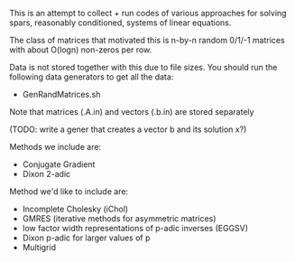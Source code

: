 This is an attempt to collect + run codes of various approaches
for solving spars, reasonably conditioned, systems of linear equations.

The class of matrices that motivated this is n-by-n random
0/1/-1 matrices with about O(logn) non-zeros per row.

Data is not stored together with this due to file sizes.
You should run the following data generators to get all the data:
* GenRandMatrices.sh

Note that matrices (.A.in) and vectors (.b.in) are stored separately

(TODO: write a gener that creates a vector b and its solution x?)

Methods we include are:
* Conjugate Gradient
* Dixon 2-adic 

Method we'd like to include are:
* Incomplete Cholesky (iChol)
* GMRES (iterative methods for asymmetric matrices)
* low factor width representations of p-adic inverses (EGGSV)
* Dixon p-adic for larger values of p
* Multigrid
